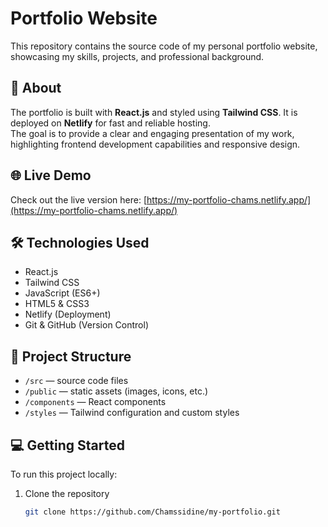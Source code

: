 # Portfolio Website 

This repository contains the source code of my personal portfolio website, showcasing my skills, projects, and professional background.

## 🚀 About

The portfolio is built with **React.js** and styled using **Tailwind CSS**. It is deployed on **Netlify** for fast and reliable hosting.  
The goal is to provide a clear and engaging presentation of my work, highlighting frontend development capabilities and responsive design.

## 🌐 Live Demo

Check out the live version here: [https://my-portfolio-chams.netlify.app/](https://my-portfolio-chams.netlify.app/)

## 🛠️ Technologies Used

- React.js
- Tailwind CSS
- JavaScript (ES6+)
- HTML5 & CSS3
- Netlify (Deployment)
- Git & GitHub (Version Control)

## 📂 Project Structure

- `/src` — source code files
- `/public` — static assets (images, icons, etc.)
- `/components` — React components
- `/styles` — Tailwind configuration and custom styles

## 💻 Getting Started

To run this project locally:

1. Clone the repository
   ```bash
   git clone https://github.com/Chamssidine/my-portfolio.git
